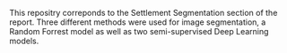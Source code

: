 This repositry correponds to the Settlement Segmentation section of the report. Three different methods were used for image segmentation, a Random Forrest model as well as two semi-supervised Deep Learning models.
